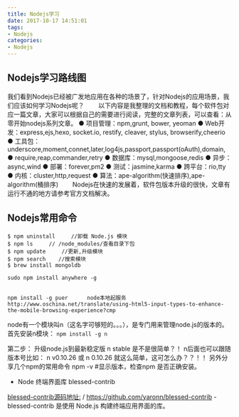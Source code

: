 ```yaml
---
title: Nodejs学习
date: 2017-10-17 14:51:01
tags:
- Nodejs
categories: 
- Nodejs
---
```



## Nodejs学习路线图 ##

我们看到Nodejs已经被广发地应用在各种的场景了，针对Nodejs的应用场景，我们应该如何学习Nodejs呢？
　　以下内容是我整理的文档和教程，每个软件包对应一篇文章，大家可以根据自己的需要进行阅读，完整的文章列表，可以查看：从零开始nodejs系列文章。
  ● 项目管理：npm,grunt, bower, yeoman
  ● Web开发：express,ejs,hexo, socket.io, restify, cleaver, stylus, browserify,cheerio
  ● 工具包：underscore,moment,connet,later,log4js,passport,passport(oAuth),domain,
  ● require,reap,commander,retry
  ● 数据库：mysql,mongoose,redis
  ● 异步：async,wind
  ● 部署：forever,pm2
  ● 测试：jasmine,karma
  ● 跨平台：rio,tty
  ● 内核：cluster,http,request
  ● 算法：ape-algorithm(快速排序),ape-algorithm(桶排序)
　　Nodejs在快速的发展着，软件包版本升级的很快，文章有运行不通的地方请参考官方文档解决。

<!-- more -->

## Nodejs常用命令 ##

```
$ npm uninstall     //卸载 Node.js 模块
$ npm ls     // /node_modules/查看目录下包
$ npm update     //更新,升级模块
$ npm search    //搜索模块
$ brew install mongoldb     

sudo npm install anywhere -g


npm install -g puer      node本地起服务
http://www.oschina.net/translate/using-html5-input-types-to-enhance-the-mobile-browsing-experience?cmp
```

node有一个模块叫n（这名字可够短的。。。），是专门用来管理node.js的版本的。 
首先安装n模块： `npm install -g n`

第二步： 升级node.js到最新稳定版 n stable 是不是很简单？！ n后面也可以跟随版本号比如： n v0.10.26 或 n 0.10.26 就这么简单，这可怎么办？？！！ 另外分享几个npm的常用命令 npm -v #显示版本，检查npm 是否正确安装。




- Node 终端界面库 blessed-contrib

[blessed-contrib源码地址:](https://github.com/yaronn/blessed-contrib) / https://github.com/yaronn/blessed-contrib - blessed-contrib 是使用 Node.js 构建终端应用界面的库。






